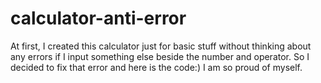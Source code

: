 # calculator-anti-error
At first, I created this calculator just for basic stuff without thinking about any errors if I input something else beside the number and operator. So I decided to fix that error and here is the code:) I am so proud of myself.
